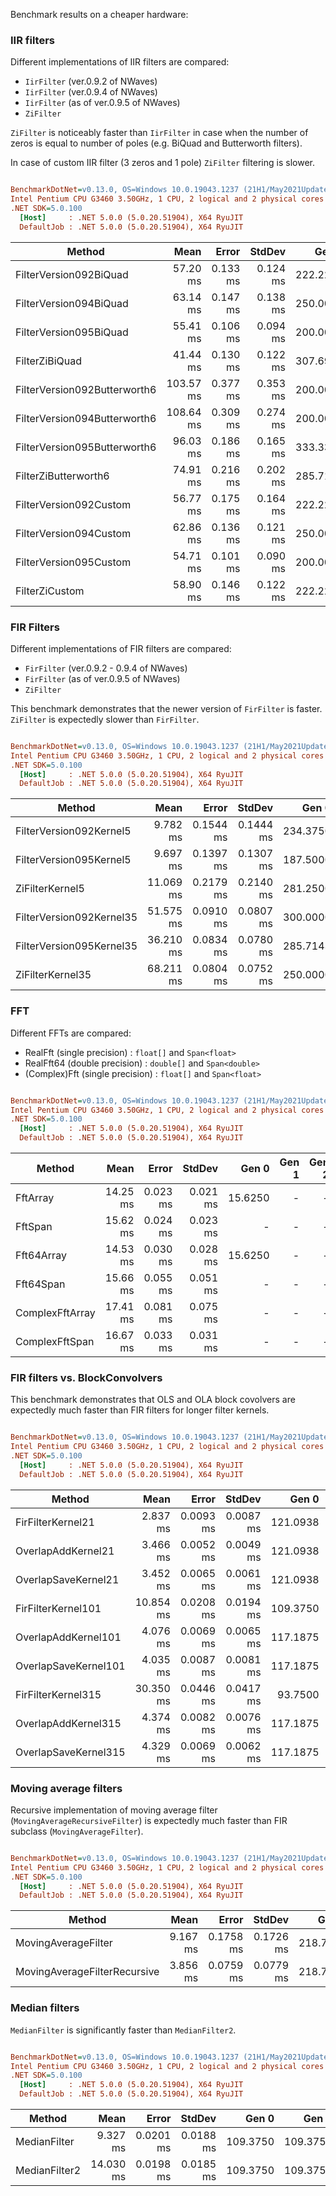 
Benchmark results on a cheaper hardware:

### IIR filters

Different implementations of IIR filters are compared:

- ```IirFilter``` (ver.0.9.2 of NWaves)
- ```IirFilter``` (ver.0.9.4 of NWaves)
- ```IirFilter``` (as of ver.0.9.5 of NWaves)
- ```ZiFilter```

```ZiFilter``` is noticeably faster than ```IirFilter``` in case when the number of zeros is equal to number of poles (e.g. BiQuad and Butterworth filters).

In case of custom IIR filter (3 zeros and 1 pole) ```ZiFilter``` filtering is slower.

``` ini

BenchmarkDotNet=v0.13.0, OS=Windows 10.0.19043.1237 (21H1/May2021Update)
Intel Pentium CPU G3460 3.50GHz, 1 CPU, 2 logical and 2 physical cores
.NET SDK=5.0.100
  [Host]     : .NET 5.0.0 (5.0.20.51904), X64 RyuJIT
  DefaultJob : .NET 5.0.0 (5.0.20.51904), X64 RyuJIT


```
|                       Method |      Mean |    Error |   StdDev |    Gen 0 |    Gen 1 |    Gen 2 | Allocated |
|----------------------------- |----------:|---------:|---------:|---------:|---------:|---------:|----------:|
|       FilterVersion092BiQuad |  57.20 ms | 0.133 ms | 0.124 ms | 222.2222 | 222.2222 | 222.2222 |     19 MB |
|       FilterVersion094BiQuad |  63.14 ms | 0.147 ms | 0.138 ms | 250.0000 | 250.0000 | 250.0000 |     19 MB |
|       FilterVersion095BiQuad |  55.41 ms | 0.106 ms | 0.094 ms | 200.0000 | 200.0000 | 200.0000 |     19 MB |
|               FilterZiBiQuad |  41.44 ms | 0.130 ms | 0.122 ms | 307.6923 | 307.6923 | 307.6923 |     19 MB |
| FilterVersion092Butterworth6 | 103.57 ms | 0.377 ms | 0.353 ms | 200.0000 | 200.0000 | 200.0000 |     19 MB |
| FilterVersion094Butterworth6 | 108.64 ms | 0.309 ms | 0.274 ms | 200.0000 | 200.0000 | 200.0000 |     19 MB |
| FilterVersion095Butterworth6 |  96.03 ms | 0.186 ms | 0.165 ms | 333.3333 | 333.3333 | 333.3333 |     19 MB |
|         FilterZiButterworth6 |  74.91 ms | 0.216 ms | 0.202 ms | 285.7143 | 285.7143 | 285.7143 |     19 MB |
|       FilterVersion092Custom |  56.77 ms | 0.175 ms | 0.164 ms | 222.2222 | 222.2222 | 222.2222 |     19 MB |
|       FilterVersion094Custom |  62.86 ms | 0.136 ms | 0.121 ms | 250.0000 | 250.0000 | 250.0000 |     19 MB |
|       FilterVersion095Custom |  54.71 ms | 0.101 ms | 0.090 ms | 200.0000 | 200.0000 | 200.0000 |     19 MB |
|               FilterZiCustom |  58.90 ms | 0.146 ms | 0.122 ms | 222.2222 | 222.2222 | 222.2222 |     19 MB |


### FIR Filters

Different implementations of FIR filters are compared:

- ```FirFilter``` (ver.0.9.2 - 0.9.4 of NWaves)
- ```FirFilter``` (as of ver.0.9.5 of NWaves)
- ```ZiFilter```

This benchmark demonstrates that the newer version of ```FirFilter``` is faster. ```ZiFilter``` is expectedly slower than ```FirFilter```.

``` ini

BenchmarkDotNet=v0.13.0, OS=Windows 10.0.19043.1237 (21H1/May2021Update)
Intel Pentium CPU G3460 3.50GHz, 1 CPU, 2 logical and 2 physical cores
.NET SDK=5.0.100
  [Host]     : .NET 5.0.0 (5.0.20.51904), X64 RyuJIT
  DefaultJob : .NET 5.0.0 (5.0.20.51904), X64 RyuJIT


```
|                   Method |      Mean |     Error |    StdDev |    Gen 0 |    Gen 1 |    Gen 2 | Allocated |
|------------------------- |----------:|----------:|----------:|---------:|---------:|---------:|----------:|
|  FilterVersion092Kernel5 |  9.782 ms | 0.1544 ms | 0.1444 ms | 234.3750 | 234.3750 | 234.3750 |      4 MB |
|  FilterVersion095Kernel5 |  9.697 ms | 0.1397 ms | 0.1307 ms | 187.5000 | 187.5000 | 187.5000 |      4 MB |
|          ZiFilterKernel5 | 11.069 ms | 0.2179 ms | 0.2140 ms | 281.2500 | 281.2500 | 281.2500 |      4 MB |
| FilterVersion092Kernel35 | 51.575 ms | 0.0910 ms | 0.0807 ms | 300.0000 | 300.0000 | 300.0000 |      4 MB |
| FilterVersion095Kernel35 | 36.210 ms | 0.0834 ms | 0.0780 ms | 285.7143 | 285.7143 | 285.7143 |      4 MB |
|         ZiFilterKernel35 | 68.211 ms | 0.0804 ms | 0.0752 ms | 250.0000 | 250.0000 | 250.0000 |      4 MB |


### FFT

Different FFTs are compared:

- RealFft (single precision) : ```float[]``` and ```Span<float>```
- RealFft64 (double precision) : ```double[]``` and ```Span<double>```
- (Complex)Fft (single precision) : ```float[]``` and ```Span<float>```

``` ini

BenchmarkDotNet=v0.13.0, OS=Windows 10.0.19043.1237 (21H1/May2021Update)
Intel Pentium CPU G3460 3.50GHz, 1 CPU, 2 logical and 2 physical cores
.NET SDK=5.0.100
  [Host]     : .NET 5.0.0 (5.0.20.51904), X64 RyuJIT
  DefaultJob : .NET 5.0.0 (5.0.20.51904), X64 RyuJIT


```
|          Method |     Mean |    Error |   StdDev |   Gen 0 | Gen 1 | Gen 2 | Allocated |
|---------------- |---------:|---------:|---------:|--------:|------:|------:|----------:|
|        FftArray | 14.25 ms | 0.023 ms | 0.021 ms | 15.6250 |     - |     - |  24,648 B |
|         FftSpan | 15.62 ms | 0.024 ms | 0.023 ms |       - |     - |     - |         - |
|      Fft64Array | 14.53 ms | 0.030 ms | 0.028 ms | 15.6250 |     - |     - |  49,224 B |
|       Fft64Span | 15.66 ms | 0.055 ms | 0.051 ms |       - |     - |     - |         - |
| ComplexFftArray | 17.41 ms | 0.081 ms | 0.075 ms |       - |     - |     - |  32,864 B |
|  ComplexFftSpan | 16.67 ms | 0.033 ms | 0.031 ms |       - |     - |     - |         - |


### FIR filters vs. BlockConvolvers

This benchmark demonstrates that OLS and OLA block covolvers are expectedly much faster than FIR filters for longer filter kernels.

``` ini

BenchmarkDotNet=v0.13.0, OS=Windows 10.0.19043.1237 (21H1/May2021Update)
Intel Pentium CPU G3460 3.50GHz, 1 CPU, 2 logical and 2 physical cores
.NET SDK=5.0.100
  [Host]     : .NET 5.0.0 (5.0.20.51904), X64 RyuJIT
  DefaultJob : .NET 5.0.0 (5.0.20.51904), X64 RyuJIT


```
|               Method |      Mean |     Error |    StdDev |    Gen 0 |    Gen 1 |    Gen 2 | Allocated |
|--------------------- |----------:|----------:|----------:|---------:|---------:|---------:|----------:|
|    FirFilterKernel21 |  2.837 ms | 0.0093 ms | 0.0087 ms | 121.0938 | 121.0938 | 121.0938 |    391 KB |
|   OverlapAddKernel21 |  3.466 ms | 0.0052 ms | 0.0049 ms | 121.0938 | 121.0938 | 121.0938 |    391 KB |
|  OverlapSaveKernel21 |  3.452 ms | 0.0065 ms | 0.0061 ms | 121.0938 | 121.0938 | 121.0938 |    391 KB |
|   FirFilterKernel101 | 10.854 ms | 0.0208 ms | 0.0194 ms | 109.3750 | 109.3750 | 109.3750 |    391 KB |
|  OverlapAddKernel101 |  4.076 ms | 0.0069 ms | 0.0065 ms | 117.1875 | 117.1875 | 117.1875 |    391 KB |
| OverlapSaveKernel101 |  4.035 ms | 0.0087 ms | 0.0081 ms | 117.1875 | 117.1875 | 117.1875 |    391 KB |
|   FirFilterKernel315 | 30.350 ms | 0.0446 ms | 0.0417 ms |  93.7500 |  93.7500 |  93.7500 |    392 KB |
|  OverlapAddKernel315 |  4.374 ms | 0.0082 ms | 0.0076 ms | 117.1875 | 117.1875 | 117.1875 |    392 KB |
| OverlapSaveKernel315 |  4.329 ms | 0.0069 ms | 0.0062 ms | 117.1875 | 117.1875 | 117.1875 |    392 KB |


### Moving average filters

Recursive implementation of moving average filter (```MovingAverageRecursiveFilter```) is expectedly much faster than FIR subclass (```MovingAverageFilter```).


``` ini

BenchmarkDotNet=v0.13.0, OS=Windows 10.0.19043.1237 (21H1/May2021Update)
Intel Pentium CPU G3460 3.50GHz, 1 CPU, 2 logical and 2 physical cores
.NET SDK=5.0.100
  [Host]     : .NET 5.0.0 (5.0.20.51904), X64 RyuJIT
  DefaultJob : .NET 5.0.0 (5.0.20.51904), X64 RyuJIT


```
|                       Method |     Mean |     Error |    StdDev |    Gen 0 |    Gen 1 |    Gen 2 | Allocated |
|----------------------------- |---------:|----------:|----------:|---------:|---------:|---------:|----------:|
|          MovingAverageFilter | 9.167 ms | 0.1758 ms | 0.1726 ms | 218.7500 | 218.7500 | 218.7500 |      4 MB |
| MovingAverageFilterRecursive | 3.856 ms | 0.0759 ms | 0.0779 ms | 218.7500 | 218.7500 | 218.7500 |      4 MB |


### Median filters

```MedianFilter``` is significantly faster than ```MedianFilter2```.

``` ini

BenchmarkDotNet=v0.13.0, OS=Windows 10.0.19043.1237 (21H1/May2021Update)
Intel Pentium CPU G3460 3.50GHz, 1 CPU, 2 logical and 2 physical cores
.NET SDK=5.0.100
  [Host]     : .NET 5.0.0 (5.0.20.51904), X64 RyuJIT
  DefaultJob : .NET 5.0.0 (5.0.20.51904), X64 RyuJIT


```
|        Method |      Mean |     Error |    StdDev |    Gen 0 |    Gen 1 |    Gen 2 | Allocated |
|-------------- |----------:|----------:|----------:|---------:|---------:|---------:|----------:|
|  MedianFilter |  9.327 ms | 0.0201 ms | 0.0188 ms | 109.3750 | 109.3750 | 109.3750 |    391 KB |
| MedianFilter2 | 14.030 ms | 0.0198 ms | 0.0185 ms | 109.3750 | 109.3750 | 109.3750 |    391 KB |
